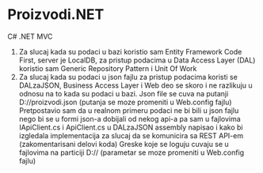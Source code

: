 # Proizvodi.NET
C# .NET MVC
1) Za slucaj kada su podaci u bazi koristio sam Entity Framework Code First, server je LocalDB,
   za pristup podacima u Data Access Layer (DAL) koristio sam Generic Repository Pattern i Unit Of Work
2) Za slucaj kada su podaci u json fajlu za pristup podacima koristi se DALzaJSON, Business Access Layer i Web deo
   se skoro i ne razlikuju u odnosu na to kada su podaci u bazi. 
   Json file se cuva na putanji D://proizvodi.json (putanja se moze promeniti u Web.config fajlu)
   Pretpostavio sam da u realnom primeru podaci ne bi bili u json fajlu nego bi se u formi json-a dobijali od nekog api-a
   pa sam u fajlovima IApiClient.cs i ApiClient.cs u DALzaJSON assembly napisao i kako bi izgledala implementacija
   za slucaj da se komunicira sa REST API-em (zakomentarisani delovi koda)
Greske koje se loguju cuvaju se u fajlovima na particiji D:// (parametar se moze promeniti u Web.config fajlu)
